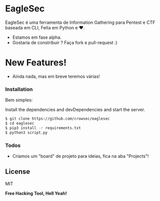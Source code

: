 # EagleSec

EagleSec é uma ferramenta de Information Gathering para Pentest e CTF baseada em CLI, Feita em Python e ❤.

  - Estamos em fase alpha.
  - Gostaria de constribuir ? Faça fork e pull-request :) 


# New Features!

  - Ainda nada, mas em breve teremos várias! 

### Installation

Bem simples:

Install the dependencies and devDependencies and start the server.

```sh
$ git clone https://github.com/crowsec/eaglesec
$ cd eaglesec
$ pip3 install -r requirements.txt
$ python3 script.py
```

### Todos

 - Criamos um "board" de projeto para ideias, fica na aba "Projects"!

License
----

MIT


**Free Hacking Tool, Hell Yeah!**
